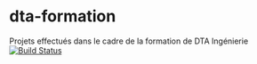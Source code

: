 # dta-formation
Projets effectués dans le cadre de la formation de DTA Ingénierie
[![Build Status](http://ns377570.ip-5-196-89.eu:8080/job/christopher-pizzeria-app/badge/icon)](http://ns377570.ip-5-196-89.eu:8080/job/christopher-pizzeria-app)
